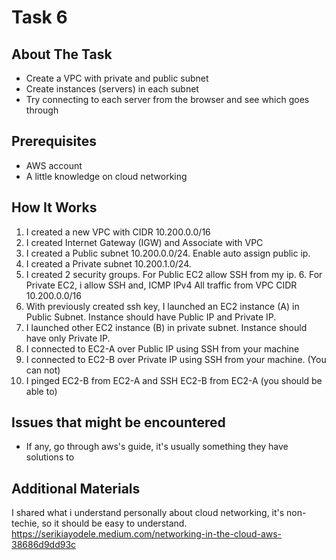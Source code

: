 # Task 6
## About The Task
* Create a VPC with private and public subnet
* Create instances (servers) in each subnet
* Try connecting to each server from the browser and see which goes through

## Prerequisites
* AWS account
* A little knowledge on cloud networking

## How It Works
1. I created a new VPC with CIDR 10.200.0.0/16
2. I created Internet Gateway (IGW) and Associate with VPC
3. I created a Public subnet 10.200.0.0/24. Enable auto assign public ip.
4. I created a Private subnet 10.200.1.0/24.
5. I created 2 security groups. For Public EC2 allow SSH from my ip. 6. For Private EC2, i allow SSH and, ICMP IPv4 All traffic from VPC CIDR 10.200.0.0/16
7. With previously created ssh key, I launched an EC2 instance (A) in Public Subnet. Instance should have Public IP and Private IP.
8. I launched other EC2 instance (B) in private subnet. Instance should have only Private IP.
9.  I connected to EC2-A over Public IP using SSH from your machine
10. I connected to EC2-B over Private IP using SSH from your machine. (You can not)
11. I pinged EC2-B from EC2-A and SSH EC2-B from EC2-A (you should be able to)


## Issues that might be encountered
* If any, go through aws's guide, it's usually something they have solutions to

## Additional Materials
I shared what i understand personally about cloud networking, it's non-techie, so it should be easy to understand.
https://serikiayodele.medium.com/networking-in-the-cloud-aws-38686d9dd93c



